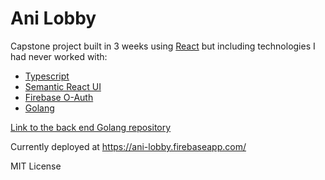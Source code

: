 # Ani Lobby

Capstone project built in 3 weeks using [React](https://reactjs.org/) but including technologies I had never worked with: 
* [Typescript](https://www.typescriptlang.org/)
* [Semantic React UI](https://react.semantic-ui.com/)
* [Firebase O-Auth](https://firebase.google.com/docs/auth)
* [Golang](https://golang.org/)

[Link to the back end Golang repository](https://github.com/rj-ortega/ani-lobby-api)

Currently deployed at https://ani-lobby.firebaseapp.com/

MIT License
